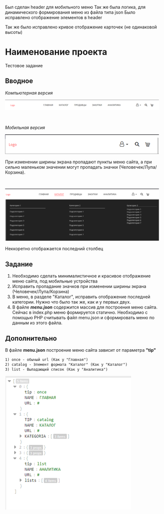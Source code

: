 Был сделан header для мобильного меню
Так же была логика, для динамического формирования меню из файла типа json
Было исправлено отображение элементов в header

Так же было исправлено кривое отображение карточек (не одинаковой высоты)







# Наименование проекта

Тестовое задание

## Вводное

_Компьютерная версия_

![img_1.png](img_1.png)

<br>

_Мобильная версия_

![img.png](img.png)

При изменении ширины экрана пропадают пункты меню сайта, а при сильно маленьком значении могут пропадать значки (Человечек/Лупа/Корзина).

<br>


![img_2.png](img_2.png)

Неккоретно отображается последний столбец

## Задание


1) Необходимо сделать минималистичное и красивое отображение меню сайта, под мобильные устройства
2) Исправить пропадание значков при изменении ширины экрана (Человечек/Лупа/Корзина)
3) В меню, в разделе "Каталог", исправить отображение последней категории. Нужно что было так же, как и у первых двух.
4) В файле _**menu.json**_ содержится массив для построения меню сайта. Сейчас в index.php меню формируется статично. Необходимо с помощью PHP считывать файл menu.json и сформировать меню по данным из этого файла.


## Дополнительно
В файле **menu.json** построение меню сайта зависит от параметра **"tip"**
```
1) once - обычый url (Как у "Главная")
2) catalog - Элемент формата "Каталог" (Как у "Каталог")
3) list - Выпадающий список (Как у "Аналитика")
```

![img_3.png](img_3.png)
